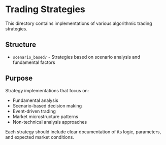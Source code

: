 # Trading Strategies

This directory contains implementations of various algorithmic trading strategies.

## Structure

- `scenario_based/` - Strategies based on scenario analysis and fundamental factors

## Purpose

Strategy implementations that focus on:
- Fundamental analysis
- Scenario-based decision making
- Event-driven trading
- Market microstructure patterns
- Non-technical analysis approaches

Each strategy should include clear documentation of its logic, parameters, and expected market conditions.